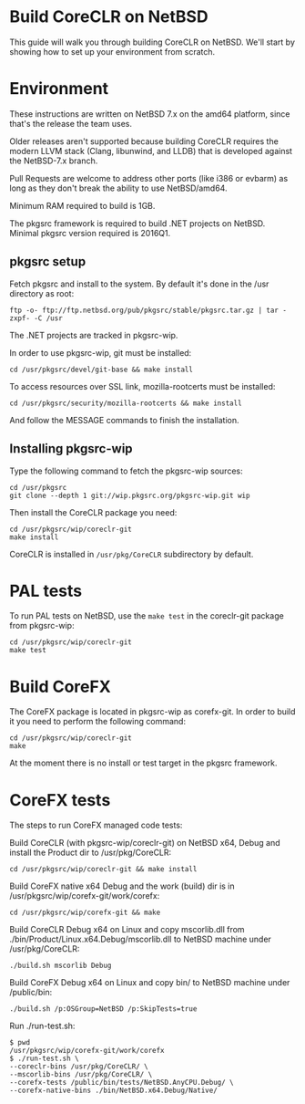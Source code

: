 Build CoreCLR on NetBSD
=======================

This guide will walk you through building CoreCLR on NetBSD.  We'll start by showing how to set up your environment from scratch.

Environment
===========

These instructions are written on NetBSD 7.x on the amd64 platform, since that's the release the team uses.

Older releases aren't supported because building CoreCLR requires the modern LLVM stack (Clang, libunwind, and LLDB) that is developed against the NetBSD-7.x branch.

Pull Requests are welcome to address other ports (like i386 or evbarm) as long as they don't break the ability to use NetBSD/amd64.

Minimum RAM required to build is 1GB.

The pkgsrc framework is required to build .NET projects on NetBSD. Minimal pkgsrc version required is 2016Q1.

pkgsrc setup
------------

Fetch pkgsrc and install to the system. By default it's done in the /usr directory as root:

```
ftp -o- ftp://ftp.netbsd.org/pub/pkgsrc/stable/pkgsrc.tar.gz | tar -zxpf- -C /usr
```

The .NET projects are tracked in pkgsrc-wip.

In order to use pkgsrc-wip, git must be installed:


```
cd /usr/pkgsrc/devel/git-base && make install
```

To access resources over SSL link, mozilla-rootcerts must be installed:

```
cd /usr/pkgsrc/security/mozilla-rootcerts && make install
```

And follow the MESSAGE commands to finish the installation.


Installing pkgsrc-wip
---------------------

Type the following command to fetch the pkgsrc-wip sources:


```
cd /usr/pkgsrc
git clone --depth 1 git://wip.pkgsrc.org/pkgsrc-wip.git wip
```

Then install the CoreCLR package you need:

```
cd /usr/pkgsrc/wip/coreclr-git
make install
```

CoreCLR is installed in `/usr/pkg/CoreCLR` subdirectory by default.


PAL tests
=========

To run PAL tests on NetBSD, use the `make test` in the coreclr-git package from pkgsrc-wip:

```
cd /usr/pkgsrc/wip/coreclr-git
make test
```

Build CoreFX
============

The CoreFX package is located in pkgsrc-wip as corefx-git. In order to build it you need to perform the following command:

```
cd /usr/pkgsrc/wip/coreclr-git
make
```

At the moment there is no install or test target in the pkgsrc framework.

CoreFX tests
============

The steps to run CoreFX managed code tests:

Build CoreCLR (with pkgsrc-wip/coreclr-git) on NetBSD x64, Debug and install the Product dir to /usr/pkg/CoreCLR:

```
cd /usr/pkgsrc/wip/coreclr-git && make install
```

Build CoreFX native x64 Debug and the work (build) dir is in /usr/pkgsrc/wip/corefx-git/work/corefx:

```
cd /usr/pkgsrc/wip/corefx-git && make
```

Build CoreCLR Debug x64 on Linux and copy mscorlib.dll from ./bin/Product/Linux.x64.Debug/mscorlib.dll to NetBSD machine under /usr/pkg/CoreCLR:

```
./build.sh mscorlib Debug
```

Build CoreFX Debug x64 on Linux and copy bin/ to NetBSD machine under /public/bin:

```
./build.sh /p:OSGroup=NetBSD /p:SkipTests=true
```

Run ./run-test.sh:

```
$ pwd
/usr/pkgsrc/wip/corefx-git/work/corefx
$ ./run-test.sh \
--coreclr-bins /usr/pkg/CoreCLR/ \
--mscorlib-bins /usr/pkg/CoreCLR/ \
--corefx-tests /public/bin/tests/NetBSD.AnyCPU.Debug/ \
--corefx-native-bins ./bin/NetBSD.x64.Debug/Native/
```
